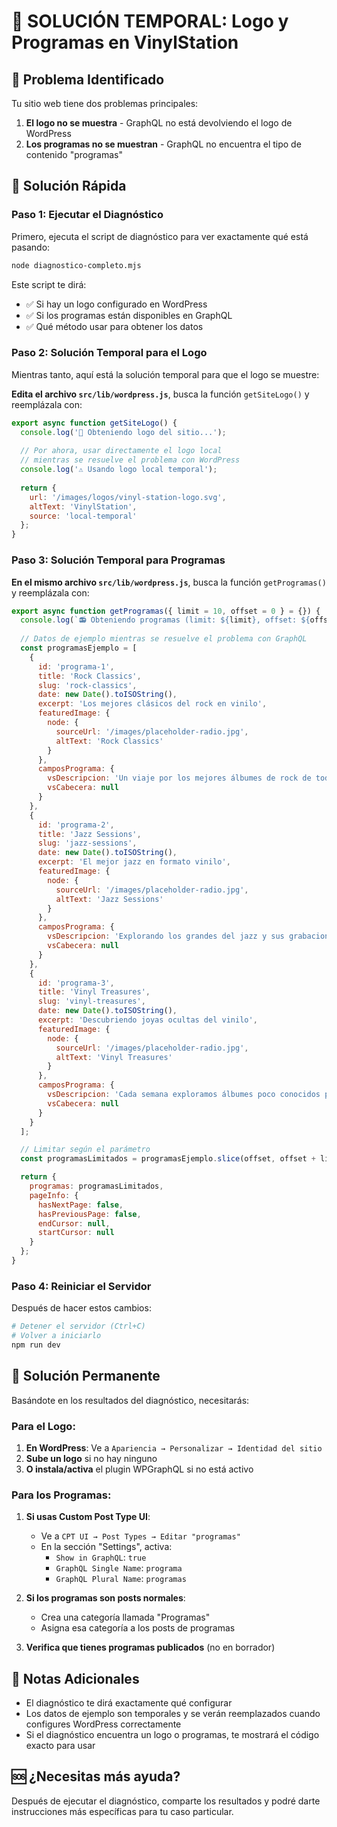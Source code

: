 # 🔧 SOLUCIÓN TEMPORAL: Logo y Programas en VinylStation

## 🚨 Problema Identificado

Tu sitio web tiene dos problemas principales:

1. **El logo no se muestra** - GraphQL no está devolviendo el logo de WordPress
2. **Los programas no se muestran** - GraphQL no encuentra el tipo de contenido "programas"

## 🏃 Solución Rápida

### Paso 1: Ejecutar el Diagnóstico

Primero, ejecuta el script de diagnóstico para ver exactamente qué está pasando:

```bash
node diagnostico-completo.mjs
```

Este script te dirá:
- ✅ Si hay un logo configurado en WordPress
- ✅ Si los programas están disponibles en GraphQL
- ✅ Qué método usar para obtener los datos

### Paso 2: Solución Temporal para el Logo

Mientras tanto, aquí está la solución temporal para que el logo se muestre:

**Edita el archivo `src/lib/wordpress.js`**, busca la función `getSiteLogo()` y reemplázala con:

```javascript
export async function getSiteLogo() {
  console.log('🎯 Obteniendo logo del sitio...');
  
  // Por ahora, usar directamente el logo local
  // mientras se resuelve el problema con WordPress
  console.log('⚠️ Usando logo local temporal');
  
  return {
    url: '/images/logos/vinyl-station-logo.svg',
    altText: 'VinylStation',
    source: 'local-temporal'
  };
}
```

### Paso 3: Solución Temporal para Programas

**En el mismo archivo `src/lib/wordpress.js`**, busca la función `getProgramas()` y reemplázala con:

```javascript
export async function getProgramas({ limit = 10, offset = 0 } = {}) {
  console.log(`📻 Obteniendo programas (limit: ${limit}, offset: ${offset})`);
  
  // Datos de ejemplo mientras se resuelve el problema con GraphQL
  const programasEjemplo = [
    {
      id: 'programa-1',
      title: 'Rock Classics',
      slug: 'rock-classics',
      date: new Date().toISOString(),
      excerpt: 'Los mejores clásicos del rock en vinilo',
      featuredImage: {
        node: {
          sourceUrl: '/images/placeholder-radio.jpg',
          altText: 'Rock Classics'
        }
      },
      camposPrograma: {
        vsDescripcion: 'Un viaje por los mejores álbumes de rock de todos los tiempos',
        vsCabecera: null
      }
    },
    {
      id: 'programa-2',
      title: 'Jazz Sessions',
      slug: 'jazz-sessions',
      date: new Date().toISOString(),
      excerpt: 'El mejor jazz en formato vinilo',
      featuredImage: {
        node: {
          sourceUrl: '/images/placeholder-radio.jpg',
          altText: 'Jazz Sessions'
        }
      },
      camposPrograma: {
        vsDescripcion: 'Explorando los grandes del jazz y sus grabaciones más emblemáticas',
        vsCabecera: null
      }
    },
    {
      id: 'programa-3',
      title: 'Vinyl Treasures',
      slug: 'vinyl-treasures',
      date: new Date().toISOString(),
      excerpt: 'Descubriendo joyas ocultas del vinilo',
      featuredImage: {
        node: {
          sourceUrl: '/images/placeholder-radio.jpg',
          altText: 'Vinyl Treasures'
        }
      },
      camposPrograma: {
        vsDescripcion: 'Cada semana exploramos álbumes poco conocidos pero extraordinarios',
        vsCabecera: null
      }
    }
  ];

  // Limitar según el parámetro
  const programasLimitados = programasEjemplo.slice(offset, offset + limit);

  return {
    programas: programasLimitados,
    pageInfo: {
      hasNextPage: false,
      hasPreviousPage: false,
      endCursor: null,
      startCursor: null
    }
  };
}
```

### Paso 4: Reiniciar el Servidor

Después de hacer estos cambios:

```bash
# Detener el servidor (Ctrl+C)
# Volver a iniciarlo
npm run dev
```

## 🎯 Solución Permanente

Basándote en los resultados del diagnóstico, necesitarás:

### Para el Logo:
1. **En WordPress**: Ve a `Apariencia → Personalizar → Identidad del sitio`
2. **Sube un logo** si no hay ninguno
3. **O instala/activa** el plugin WPGraphQL si no está activo

### Para los Programas:
1. **Si usas Custom Post Type UI**:
   - Ve a `CPT UI → Post Types → Editar "programas"`
   - En la sección "Settings", activa:
     - `Show in GraphQL`: `true`
     - `GraphQL Single Name`: `programa`
     - `GraphQL Plural Name`: `programas`

2. **Si los programas son posts normales**:
   - Crea una categoría llamada "Programas"
   - Asigna esa categoría a los posts de programas

3. **Verifica que tienes programas publicados** (no en borrador)

## 📝 Notas Adicionales

- El diagnóstico te dirá exactamente qué configurar
- Los datos de ejemplo son temporales y se verán reemplazados cuando configures WordPress correctamente
- Si el diagnóstico encuentra un logo o programas, te mostrará el código exacto para usar

## 🆘 ¿Necesitas más ayuda?

Después de ejecutar el diagnóstico, comparte los resultados y podré darte instrucciones más específicas para tu caso particular.
